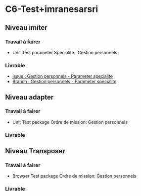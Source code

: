 # C6-Test+imranesarsri

## Niveau imiter

### Travail à fairer
- Unit Test parameter Specialite : Gestion personnels

### Livrable
- [Issue : Gestion personnels - Parameter specialite](https://github.com/solicoders/gestion-personnels/issues/78)
- [Branch : Gestion personnels - Parameter specialite](https://github.com/solicoders/gestion-personnels/tree/78-gestionparametres_specialitebackend)


## Niveau adapter

### Travail à fairer
- Unit Test package Ordre de mission: Gestion personnels

### Livrable


## Niveau Transposer

### Travail à fairer

- Browser Test package Ordre de mission: Gestion personnels

### Livrable

